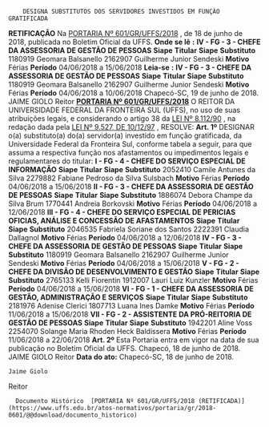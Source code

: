         DESIGNA SUBSTITUTOS DOS SERVIDORES INVESTIDOS EM FUNÇÃO GRATIFICADA  

 **RETIFICAÇÃO**    Na [PORTARIA Nº 601/GR/UFFS/2018](https://www.uffs.edu.br/atos-normativos/portaria/gr/2018-0601)  , de 18 de junho de 2018, publicada no Boletim Oficial da UFFS.   **Onde se lê**  **:**  **IV - FG - 3 - CHEFE DA ASSESSORIA DE GESTÃO DE PESSOAS**      **Siape**    **Titular**    **Siape**    **Substituto**      1180919   Geomara Balsanello   2162907   Guilherme Junior Sendeski     **Motivo**    Férias   **Período**    04/06/2018 a 15/06/2018       **Leia-se**  **:**  **IV - FG - 3 - CHEFE DA ASSESSORIA DE GESTÃO DE PESSOAS**      **Siape**    **Titular**    **Siape**    **Substituto**      1180919   Geomara Balsanello   2162907   Guilherme Junior Sendeski     **Motivo**    Férias   **Período**    04/06/2018 a 10/06/2018       Chapecó-SC, 19 de junho de 2018.   JAIME GIOLO Reitor   [**PORTARIA Nº 601/GR/UFFS/2018**](https://www.uffs.edu.br/atos-normativos/portaria/gr/2018-0601)   O REITOR DA UNIVERSIDADE FEDERAL DA FRONTEIRA SUL (UFFS), no uso de suas atribuições legais, e considerando o artigo 38 da [LEI Nº 8.112/90](http://www.planalto.gov.br/ccivil_03/leis/l8112cons.htm)  , na redação dada pela [LEI Nº 9.527, DE 10/12/97](http://www.planalto.gov.br/ccivil_03/Leis/l9527.htm)  , RESOLVE:   **Art. 1º** DESIGNAR o(a) substituto(a) do(a) servidor(a) investido em função gratificada, da Universidade Federal da Fronteira Sul, conforme tabela a seguir, para que assuma a respectiva função nos afastamentos ou impedimentos legais e regulamentares do titular: **I - FG - 4 - CHEFE DO SERVIÇO ESPECIAL DE INFORMAÇÃO**      **Siape**    **Titular**    **Siape**    **Substituto**      2052410   Camile Antunes da Silva   2279882   Fabiane Pedroso da Silva Sulsbach     **Motivo**    Férias   **Período**    04/06/2018 a 15/06/2018     **II - FG - 3 - CHEFE DA ASSESSORIA DE GESTÃO DE PESSOAS**      **Siape**    **Titular**    **Siape**    **Substituto**      1886074   Debora Champe da Silva Brum   1770441   Andreia Borkovski     **Motivo**    Férias   **Período**    04/06/2018 a 12/06/2018     **III - FG - 4 - CHEFE DO SERVIÇO ESPECIAL DE PERICIAS OFICIAS, ANÁLISE E CONCESSÃO DE AFASTAMENTOS**      **Siape**    **Titular**    **Siape**    **Substituto**      2046535   Fabriela Soriane dos Santos   2222391   Claudia Dallagnol     **Motivo**    Férias   **Período**    04/06/2018 a 12/06/2018     **IV - FG - 3 - CHEFE DA ASSESSORIA DE GESTÃO DE PESSOAS**      **Siape**    **Titular**    **Siape**    **Substituto**      1180919   Geomara Balsanello   2162907   Guilherme Junior Sendeski     **Motivo**    Férias   **Período**    04/06/2018 a 15/06/2018     **V - FG - 2 - CHEFE DA DIVISÃO DE DESENVOLVIMENTO E GESTÃO**      **Siape**    **Titular**    **Siape**    **Substituto**      2765133   Kelli Fiorentin   1912007   Lauri Luiz Kunzler     **Motivo**    Férias   **Período**    04/06/2018 a 15/06/2018     **VI - FG - 1 - CHEFE DA ASSESSORIA DE GESTÃO, ADMINISTRAÇÃO E SERVIÇOS**      **Siape**    **Titular**    **Siape**    **Substituto**      2181976   Adenise Clerici   1807713   Luana Ines Damke     **Motivo**    Férias   **Período**    11/06/2018 a 15/06/2018     **VII - FG - 2 - ASSISTENTE DA PRÓ-REITORIA DE GESTÃO DE PESSOAS**      **Siape**    **Titular**    **Siape**    **Substituto**      1942201   Aline Voss   2254070   Solange Maria Rhoden Heck Baldissera     **Motivo**    Férias   **Período**    11/06/2018 a 22/06/2018       **Art. 2º** Esta Portaria entra em vigor na data de sua publicação no Boletim Oficial da UFFS.   Chapecó, 18 de junho de 2018.   JAIME GIOLO Reitor        **Data do ato:** Chapecó-SC, 18 de junho de 2018.   
 

    Jaime Giolo   
 Reitor 

      Documento Histórico  [PORTARIA Nº 601/GR/UFFS/2018 (RETIFICADA)](https://www.uffs.edu.br/atos-normativos/portaria/gr/2018-0601/@@download/documento_historico)     
      